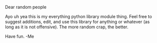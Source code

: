 <h>Dear random people</h>

Ayo uh yea this is my everything python library module thing.
Feel free to suggest additions, edit, and use this library for anything or whatever (as long as it is not offensive).
The more random crap, the better.

Have fun.
-Me
